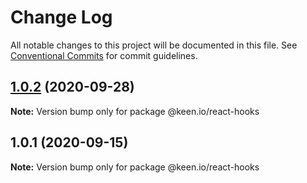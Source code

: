 # Change Log

All notable changes to this project will be documented in this file.
See [Conventional Commits](https://conventionalcommits.org) for commit guidelines.

## [1.0.2](https://github.com/keen/keen/compare/@keen.io/react-hooks@1.0.1...@keen.io/react-hooks@1.0.2) (2020-09-28)

**Note:** Version bump only for package @keen.io/react-hooks





## 1.0.1 (2020-09-15)

**Note:** Version bump only for package @keen.io/react-hooks
